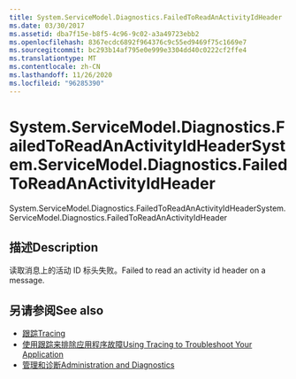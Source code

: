 ```yaml
---
title: System.ServiceModel.Diagnostics.FailedToReadAnActivityIdHeader
ms.date: 03/30/2017
ms.assetid: dba7f15e-b8f5-4c96-9c02-a3a49723ebb2
ms.openlocfilehash: 8367ecdc6892f964376c9c55ed9469f75c1669e7
ms.sourcegitcommit: bc293b14af795e0e999e3304dd40c0222cf2ffe4
ms.translationtype: MT
ms.contentlocale: zh-CN
ms.lasthandoff: 11/26/2020
ms.locfileid: "96285390"
---
```

# <a name="systemservicemodeldiagnosticsfailedtoreadanactivityidheader"></a><span data-ttu-id="bf3f1-102">System.ServiceModel.Diagnostics.FailedToReadAnActivityIdHeader</span><span class="sxs-lookup"><span data-stu-id="bf3f1-102">System.ServiceModel.Diagnostics.FailedToReadAnActivityIdHeader</span></span>

<span data-ttu-id="bf3f1-103">System.ServiceModel.Diagnostics.FailedToReadAnActivityIdHeader</span><span class="sxs-lookup"><span data-stu-id="bf3f1-103">System.ServiceModel.Diagnostics.FailedToReadAnActivityIdHeader</span></span>  
  
## <a name="description"></a><span data-ttu-id="bf3f1-104">描述</span><span class="sxs-lookup"><span data-stu-id="bf3f1-104">Description</span></span>  

 <span data-ttu-id="bf3f1-105">读取消息上的活动 ID 标头失败。</span><span class="sxs-lookup"><span data-stu-id="bf3f1-105">Failed to read an activity id header on a message.</span></span>  
  
## <a name="see-also"></a><span data-ttu-id="bf3f1-106">另请参阅</span><span class="sxs-lookup"><span data-stu-id="bf3f1-106">See also</span></span>

- [<span data-ttu-id="bf3f1-107">跟踪</span><span class="sxs-lookup"><span data-stu-id="bf3f1-107">Tracing</span></span>](index.md)
- [<span data-ttu-id="bf3f1-108">使用跟踪来排除应用程序故障</span><span class="sxs-lookup"><span data-stu-id="bf3f1-108">Using Tracing to Troubleshoot Your Application</span></span>](using-tracing-to-troubleshoot-your-application.md)
- [<span data-ttu-id="bf3f1-109">管理和诊断</span><span class="sxs-lookup"><span data-stu-id="bf3f1-109">Administration and Diagnostics</span></span>](../index.md)
